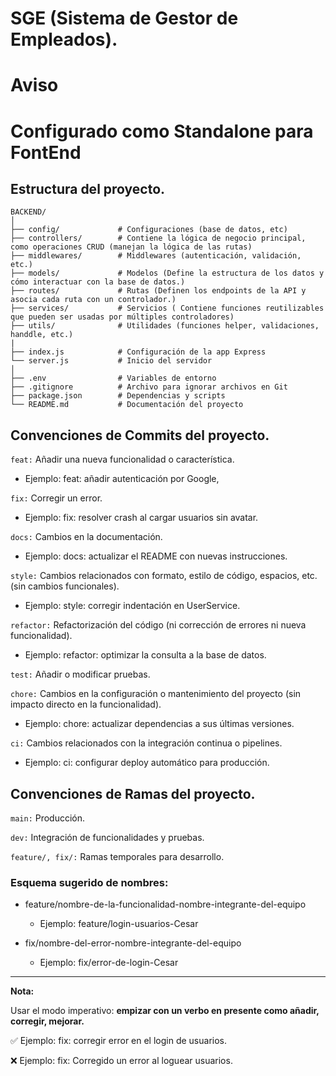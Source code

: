# SGE (Sistema de Gestor de Empleados).

# Aviso
# Configurado como Standalone para FontEnd

## Estructura del proyecto.

```
BACKEND/
│
├── config/             # Configuraciones (base de datos, etc)
├── controllers/        # Contiene la lógica de negocio principal, como operaciones CRUD (manejan la lógica de las rutas)
├── middlewares/        # Middlewares (autenticación, validación, etc.)
├── models/             # Modelos (Define la estructura de los datos y cómo interactuar con la base de datos.)
├── routes/             # Rutas (Definen los endpoints de la API y asocia cada ruta con un controlador.)
├── services/           # Servicios ( Contiene funciones reutilizables que pueden ser usadas por múltiples controladores)
├── utils/              # Utilidades (funciones helper, validaciones, handdle, etc.)
|
├── index.js            # Configuración de la app Express
└── server.js           # Inicio del servidor
│
├── .env                # Variables de entorno
├── .gitignore          # Archivo para ignorar archivos en Git
├── package.json        # Dependencias y scripts
└── README.md           # Documentación del proyecto
```

## Convenciones de Commits del proyecto.


`feat:` Añadir una nueva funcionalidad o característica.

* Ejemplo: feat: añadir autenticación por Google,

`fix:` Corregir un error.

* Ejemplo: fix: resolver crash al cargar usuarios sin avatar.

`docs:` Cambios en la documentación.

* Ejemplo: docs: actualizar el README con nuevas instrucciones.

`style:` Cambios relacionados con formato, estilo de código, espacios, etc. (sin cambios funcionales).

* Ejemplo: style: corregir indentación en UserService.

`refactor:` Refactorización del código (ni corrección de errores ni nueva funcionalidad).

* Ejemplo: refactor: optimizar la consulta a la base de datos.

`test:` Añadir o modificar pruebas.

`chore:` Cambios en la configuración o mantenimiento del proyecto (sin impacto directo en la funcionalidad).

* Ejemplo: chore: actualizar dependencias a sus últimas versiones.


`ci:` Cambios relacionados con la integración continua o pipelines.

* Ejemplo: ci: configurar deploy automático para producción.

## Convenciones de Ramas del proyecto.

`main:` Producción.

`dev:` Integración de funcionalidades y pruebas.

`feature/, fix/:` Ramas temporales para desarrollo.

### Esquema sugerido de nombres:


* feature/nombre-de-la-funcionalidad-nombre-integrante-del-equipo

    - Ejemplo: feature/login-usuarios-Cesar

* fix/nombre-del-error-nombre-integrante-del-equipo

    - Ejemplo: fix/error-de-login-Cesar

---

**Nota:**

Usar el modo imperativo: **empizar con un verbo en presente como añadir, corregir, mejorar.**


✅ Ejemplo: fix: corregir error en el login de usuarios.

❌ Ejemplo: fix: Corregido un error al loguear usuarios.
